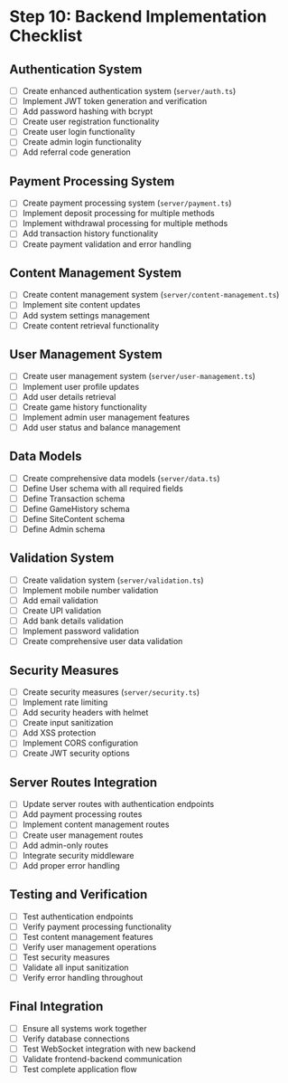 # Step 10: Backend Implementation Checklist

## Authentication System
- [ ] Create enhanced authentication system (`server/auth.ts`)
- [ ] Implement JWT token generation and verification
- [ ] Add password hashing with bcrypt
- [ ] Create user registration functionality
- [ ] Create user login functionality  
- [ ] Create admin login functionality
- [ ] Add referral code generation

## Payment Processing System
- [ ] Create payment processing system (`server/payment.ts`)
- [ ] Implement deposit processing for multiple methods
- [ ] Implement withdrawal processing for multiple methods
- [ ] Add transaction history functionality
- [ ] Create payment validation and error handling

## Content Management System
- [ ] Create content management system (`server/content-management.ts`)
- [ ] Implement site content updates
- [ ] Add system settings management
- [ ] Create content retrieval functionality

## User Management System
- [ ] Create user management system (`server/user-management.ts`)
- [ ] Implement user profile updates
- [ ] Add user details retrieval
- [ ] Create game history functionality
- [ ] Implement admin user management features
- [ ] Add user status and balance management

## Data Models
- [ ] Create comprehensive data models (`server/data.ts`)
- [ ] Define User schema with all required fields
- [ ] Define Transaction schema
- [ ] Define GameHistory schema
- [ ] Define SiteContent schema
- [ ] Define Admin schema

## Validation System
- [ ] Create validation system (`server/validation.ts`)
- [ ] Implement mobile number validation
- [ ] Add email validation
- [ ] Create UPI validation
- [ ] Add bank details validation
- [ ] Implement password validation
- [ ] Create comprehensive user data validation

## Security Measures
- [ ] Create security measures (`server/security.ts`)
- [ ] Implement rate limiting
- [ ] Add security headers with helmet
- [ ] Create input sanitization
- [ ] Add XSS protection
- [ ] Implement CORS configuration
- [ ] Create JWT security options

## Server Routes Integration
- [ ] Update server routes with authentication endpoints
- [ ] Add payment processing routes
- [ ] Implement content management routes
- [ ] Create user management routes
- [ ] Add admin-only routes
- [ ] Integrate security middleware
- [ ] Add proper error handling

## Testing and Verification
- [ ] Test authentication endpoints
- [ ] Verify payment processing functionality
- [ ] Test content management features
- [ ] Verify user management operations
- [ ] Test security measures
- [ ] Validate all input sanitization
- [ ] Verify error handling throughout

## Final Integration
- [ ] Ensure all systems work together
- [ ] Verify database connections
- [ ] Test WebSocket integration with new backend
- [ ] Validate frontend-backend communication
- [ ] Test complete application flow
